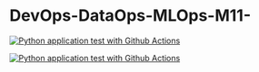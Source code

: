 # DevOps-DataOps-MLOps-M11-

[![Python application test with Github Actions](https://github.com/ghourimarti/DevOps-DataOps-MLOps-M11-/actions/workflows/ci.yml/badge.svg)](https://github.com/ghourimarti/DevOps-DataOps-MLOps-M11-/actions/workflows/ci.yml)

[![Python application test with Github Actions](https://github.com/ghourimarti/DevOps-DataOps-MLOps-M11-/actions/workflows/ci.yml/badge.svg)](https://github.com/ghourimarti/DevOps-DataOps-MLOps-M11-/actions/workflows/ci.yml)
